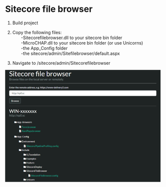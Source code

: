 # Sitecore file browser

1. Build project

2. Copy the following files:<br/>
&nbsp;&nbsp;&nbsp;&nbsp;&nbsp;&nbsp; -Sitecorefilebrowser.dll to your sitecore bin folder<br/>
&nbsp;&nbsp;&nbsp;&nbsp;&nbsp;&nbsp; -MicroCHAP.dll to your sitecore bin folder (or use Unicorns)<br/>
&nbsp;&nbsp;&nbsp;&nbsp;&nbsp;&nbsp; -the App_Config folder<br/>
&nbsp;&nbsp;&nbsp;&nbsp;&nbsp;&nbsp; -the sitecore/admin/Sitefilebrowser/default.aspx<br/>

3. Navigate to /sitecore/admin/Sitecorefilebrowser


![alt text](https://github.com/benmcevoy/SitecoreFileBrowser/blob/master/readme.PNG "A screenshot")
